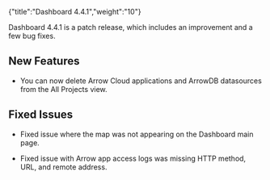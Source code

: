 {"title":"Dashboard 4.4.1","weight":"10"}

Dashboard 4.4.1 is a patch release, which includes an improvement and a few bug fixes.

## New Features

* You can now delete Arrow Cloud applications and ArrowDB datasources from the All Projects view.

## Fixed Issues

* Fixed issue where the map was not appearing on the Dashboard main page.

* Fixed issue with Arrow app access logs was missing HTTP method, URL, and remote address.
